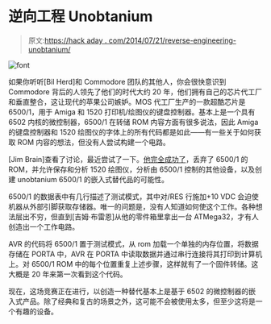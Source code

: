 # 逆向工程 Unobtanium

> 原文:[https://hack aday . com/2014/07/21/reverse-engineering-unobtanium/](https://hackaday.com/2014/07/21/reverse-engineering-unobtanium/)

![font](../Images/5c5e4237ccc9aefe86dfa85cccd8c2e6.png)

如果你听听[Bil Herd]和 Commodore 团队的其他人，你会很快意识到 Commodore 背后的人领先了他们的时代大约 20 年，他们拥有自己的芯片代工厂和垂直整合，这让现代的苹果公司嫉妒。MOS 代工厂生产的一款超酷芯片是 6500/1，用于 Amiga 和 1520 打印机/绘图仪的键盘控制器。基本上是一个具有 6502 内核的微控制器，6500/1 在转储 ROM 内容方面有很多说法，因此 Amiga 的键盘控制器和 1520 绘图仪的字体上的所有代码都是如此——有一些关于如何获取 ROM 内容的想法，但没有人尝试构建一个电路。

[Jim Brain]查看了讨论，最近尝试了一下。[他完全成功了](http://e4aws.silverdr.com/hacks/6500_1/)，丢弃了 6500/1 的 ROM，并允许保存和分析 1520 绘图仪，分析由 6500/1 控制的其他设备，以及创建 unobtanium 6500/1 的嵌入式替代品的可能性。

6500/1 的数据表中有几行描述了测试模式，其中对/RES 行施加+10 VDC 会迫使机器从外部引脚获取存储器。唯一的问题是，没有人知道如何使这个工作。各种想法层出不穷，但直到[吉姆·布雷恩]从他的零件箱里拿出一台 ATMega32，才有人创造出一个工作电路。

AVR 的代码将 6500/1 置于测试模式，从 rom 加载一个单独的内存位置，将数据存储在 PORTA 中，AVR 在 PORTA 中读取数据并通过串行连接将其打印到计算机上。对 6500/1 ROM 中的每个位置重复上述步骤，这样就有了一个固件转储。这大概是 20 年来第一次看到这个代码。

现在，这场竞赛正在进行，以创造一种替代基本上是基于 6502 的微控制器的嵌入式产品。除了经典和复古的场景之外，这可能不会被使用太多，但至少这将是一个有趣的设备。
